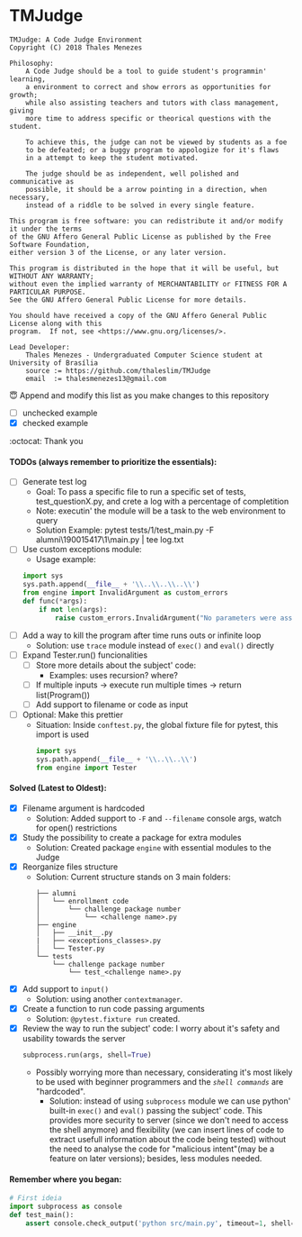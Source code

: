 # TMJudge

    TMJudge: A Code Judge Environment
    Copyright (C) 2018 Thales Menezes

    Philosophy:
        A Code Judge should be a tool to guide student's programmin' learning,
        a environment to correct and show errors as opportunities for growth;
        while also assisting teachers and tutors with class management, giving
        more time to address specific or theorical questions with the student.

        To achieve this, the judge can not be viewed by students as a foe
        to be defeated; or a buggy program to appologize for it's flaws
        in a attempt to keep the student motivated.
        
        The judge should be as independent, well polished and communicative as
        possible, it should be a arrow pointing in a direction, when necessary,
        instead of a riddle to be solved in every single feature.

    This program is free software: you can redistribute it and/or modify it under the terms
    of the GNU Affero General Public License as published by the Free Software Foundation,
    either version 3 of the License, or any later version.

    This program is distributed in the hope that it will be useful, but WITHOUT ANY WARRANTY;
    without even the implied warranty of MERCHANTABILITY or FITNESS FOR A PARTICULAR PURPOSE.
    See the GNU Affero General Public License for more details.

    You should have received a copy of the GNU Affero General Public License along with this
    program.  If not, see <https://www.gnu.org/licenses/>.

    Lead Developer:
        Thales Menezes - Undergraduated Computer Science student at University of Brasília
        source := https://github.com/thaleslim/TMJudge
        email  := thalesmenezes13@gmail.com

:innocent: Append and modify this list as you make changes to this repository

- [ ] unchecked example
- [x] checked example

:octocat: Thank you  

#### TODOs (always remember to prioritize the essentials):
- [ ] Generate test log
    - Goal: To pass a specific file to run a specific set of tests, test_questionX.py, and crete a log with a percentage of completition
    - Note: executin' the module will be a task to the web environment to query
    - Solution Example: pytest tests/1/test_main.py -F alumni\190015417\1\main.py | tee log.txt
    <!--
    Possible use to capture raise errors from the students code
    caplog 
    logging.LogRecord
    https://docs.pytest.org/en/latest/reference.html#caplog
      -->
- [ ] Use custom exceptions module:
    - Usage example:
    ```python
    import sys
    sys.path.append(__file__ + '\\..\\..\\..\\')
    from engine import InvalidArgument as custom_errors
    def func(*args):
        if not len(args):
            raise custom_errors.InvalidArgument("No parameters were assigned", args)
    ```
- [ ] Add a way to kill the program after time runs outs or infinite loop
    - Solution: use `trace` module instead of `exec()` and `eval()` directly
- [ ] Expand Tester.run() funcionalities
    - [ ] Store more details about the subject' code:
        - Examples: uses recursion? where?
    - [ ] If multiple inputs -> execute run multiple times -> return list(Program())
    - [ ] Add support to filename or code as input
- [ ] Optional: Make this prettier
    - Situation: Inside `conftest.py`, the global fixture file for pytest, this import is used
        ```python
        import sys
        sys.path.append(__file__ + '\\..\\..\\')
        from engine import Tester
        ```

#### Solved (Latest to Oldest):
- [x] Filename argument is hardcoded
    - Solution: Added support to `-F` and `--filename` console args, watch for open() restrictions
- [x] Study the possibility to create a package for extra modules
    - Solution: Created package `engine` with essential modules to the Judge
- [x] Reorganize files structure
    - Solution: Current structure stands on 3 main folders:
        ```
        ├── alumni
        │   └── enrollment code
        │       └── challenge package number
        │           └── <challenge name>.py
        ├── engine
        │   ├── __init__.py
        |   ├── <exceptions_classes>.py
        │   └── Tester.py
        └── tests
            └── challenge package number
                └── test_<challenge name>.py
        ```
- [x] Add support to `input()`
    - Solution: using another `contextmanager`.
- [x] Create a function to run code passing arguments
    - Solution: `@pytest.fixture run` created.
- [x] Review the way to run the subject' code: I worry about it's safety and usability towards the server 
    ```python
    subprocess.run(args, shell=True)
    ```
    - Possibly worrying more than necessary, considerating it's most likely to be used with beginner programmers and the _`shell commands`_ are "hardcoded".
        - Solution: instead of using `subprocess` module we can use python' built-in `exec()` and `eval()` passing the subject' code. This provides more security to server (since we don't need to access the shell anymore) and flexibility (we can insert lines of code to extract usefull information about the code being tested) without the need to analyse the code for "malicious intent"(may be a feature on later versions); besides, less modules needed.

#### Remember where you began:
```python
# First ideia
import subprocess as console
def test_main():
    assert console.check_output('python src/main.py', timeout=1, shell=True).decode('utf-8') == 'hello'
```